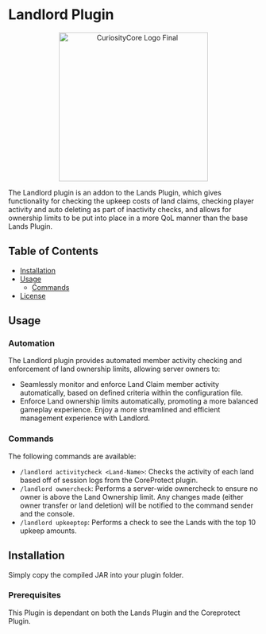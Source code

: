 # Landlord Plugin
<div align="center">
  <img src="https://github.com/CuriosityCore-Development/Lands-Landlord/assets/117315226/7f7372bf-2e9a-4638-a896-b30885da0871" alt="CuriosityCore Logo Final" width="300">
</div>

The Landlord plugin is an addon to the Lands Plugin, which gives functionality for checking the upkeep costs of land claims, checking player activity and auto deleting as part of inactivity checks, and allows for ownership limits to be put into place in a more QoL manner than the base Lands Plugin. 

## Table of Contents

- [Installation](#installation)
- [Usage](#usage)
  - [Commands](#commands)
- [License](https://github.com/CuriosityCore-Development/Lands-Landlord/blob/master/LICENCE)


## Usage
### Automation
The Landlord plugin provides automated member activity checking and enforcement of land ownership limits, allowing server owners to:

- Seamlessly monitor and enforce Land Claim member activity automatically, based on defined criteria within the configuration file.
- Enforce Land ownership limits automatically, promoting a more balanced gameplay experience.
Enjoy a more streamlined and efficient management experience with Landlord.

### Commands

The following commands are available:

- `/landlord activitycheck <Land-Name>`: Checks the activity of each land based off of session logs from the CoreProtect plugin. 
- `/landlord ownercheck`: Performs a server-wide ownercheck to ensure no owner is above the Land Ownership limit. Any changes made (either owner transfer or land deletion) will be notified to the command sender and the console.
- `/landlord upkeeptop`: Performs a check to see the Lands with the top 10 upkeep amounts.

## Installation

Simply copy the compiled JAR into your plugin folder.

### Prerequisites

This Plugin is dependant on both the Lands Plugin and the Coreprotect Plugin. 
